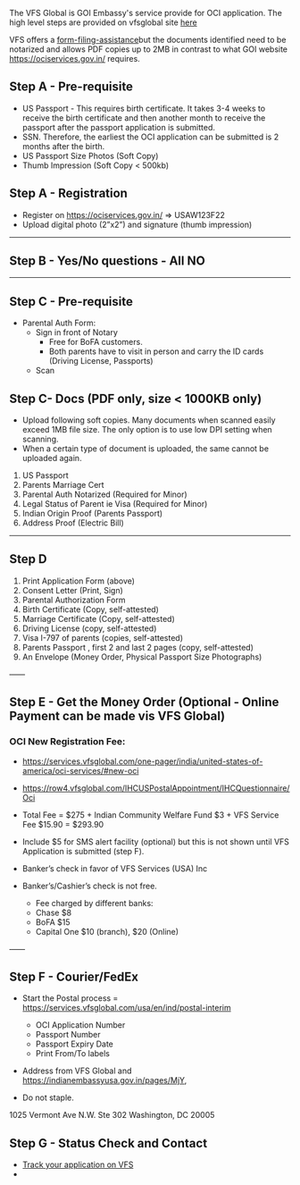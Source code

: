 
The VFS Global is GOI Embassy's service provide for OCI application. The high level steps are provided on vfsglobal site [here](https://services.vfsglobal.com/usa/en/ind/apply-oci-services)

VFS offers a [form-filing-assistance](https://vfs.mioot.com/forms/In/USA/FFS/)but the documents identified need to be notarized and allows PDF copies up to 2MB in contrast to what GOI website https://ociservices.gov.in/  requires.


## Step A - Pre-requisite

- US Passport - This requires birth certificate. It takes 3-4 weeks to receive the birth certificate and then another month to receive the passport after the passport application is submitted. 
- SSN. Therefore, the earliest the OCI application can be submitted is 2 months after the birth.
- US Passport Size Photos (Soft Copy)
- Thumb Impression (Soft Copy < 500kb)

## Step A - Registration

- Register on  https://ociservices.gov.in/ => USAW123F22
- Upload digital photo (2”x2”) and signature (thumb impression)

---

## Step B - Yes/No questions - All NO

---

## Step C - Pre-requisite

- Parental Auth Form: 
	- Sign in front of Notary 
		- Free for BoFA customers. 
		- Both parents have to visit in person and carry the ID cards (Driving License, Passports)
	- Scan

## Step C- Docs (PDF only, size < 1000KB only)

- Upload following soft copies. Many documents when scanned easily exceed 1MB file size. The only option is to use low DPI setting when scanning.
- When a certain type of document is uploaded, the same cannot be uploaded again.

1. US Passport
2. Parents Marriage Cert
3. Parental Auth Notarized (Required for Minor)
4. Legal Status of Parent ie Visa (Required for Minor)
5. Indian Origin Proof (Parents Passport)
6. Address Proof (Electric Bill)

--- 

## Step D

1. Print Application Form (above)
2. Consent Letter (Print, Sign)
3. Parental Authorization Form
4. Birth Certificate (Copy, self-attested)
5. Marriage Certificate (Copy,  self-attested)
6. Driving License (copy,  self-attested)
7. Visa I-797 of parents (copies,  self-attested)
8. Parents Passport , first 2 and last 2 pages (copy,  self-attested)
9. An Envelope (Money Order, Physical Passport Size Photographs)

——

## Step E - Get the Money Order (Optional - Online Payment can be made vis VFS Global)

### OCI New Registration Fee: 

- https://services.vfsglobal.com/one-pager/india/united-states-of-america/oci-services/#new-oci
- https://row4.vfsglobal.com/IHCUSPostalAppointment/IHCQuestionnaire/Oci
- Total Fee = $275 + Indian Community Welfare Fund $3 + VFS Service Fee $15.90 = $293.90
- Include $5 for SMS alert facility (optional) but this is not shown until VFS Application is submitted (step F).

- Banker’s check in favor of VFS Services (USA) Inc
- Banker’s/Cashier’s check is not free. 
	
    - Fee charged by different banks: 
	- Chase $8
	- BoFA $15
	- Capital One $10 (branch), $20 (Online)

——

## Step F - Courier/FedEx 

- Start the Postal process = https://services.vfsglobal.com/usa/en/ind/postal-interim
	- OCI Application Number 
	- Passport Number 
	- Passport Expiry Date 
	- Print From/To labels

- Address from VFS Global and https://indianembassyusa.gov.in/pages/MjY,
- Do not staple.

> 
1025 Vermont Ave
N.W. Ste 302 
Washington, DC 20005


## Step G - Status Check and Contact

- [Track your application on VFS](https://visa.vfsglobal.com/usa/en/ind/track-application)
- 